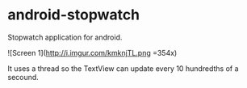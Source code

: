 android-stopwatch
=================

Stopwatch application for android. 

![Screen 1](http://i.imgur.com/kmknjTL.png =354x)

It uses a thread so the TextView can update every 10 hundredths of a secound.

